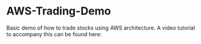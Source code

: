 # AWS-Trading-Demo
Basic demo of how to trade stocks using AWS architecture. A video tutorial to accompany this can be found here: 